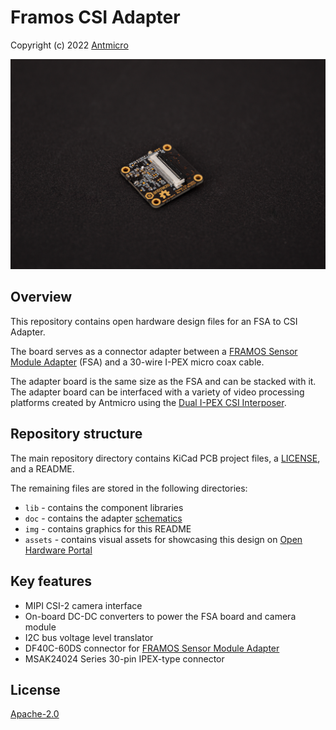 # Framos CSI Adapter

Copyright (c) 2022 [Antmicro](https://www.antmicro.com>)

![FSA to CSI Adapter](img/framos-csi-adapter.png)

## Overview

This repository contains open hardware design files for an FSA to CSI Adapter.

The board serves as a connector adapter between a [FRAMOS Sensor Module Adapter](https://www.framos.com/en/products/framos-sensor-module-adapter-fsa-22408) (FSA) and a 30-wire I-PEX micro coax cable.

The adapter board is the same size as the FSA and can be stacked with it.
The adapter board can be interfaced with a variety of video processing platforms created by Antmicro using the [Dual I-PEX CSI Interposer](https://github.com/antmicro/dual-ipex-csi-interposer).

## Repository structure

The main repository directory contains KiCad PCB project files, a [LICENSE](LICENSE), and a README.

The remaining files are stored in the following directories:

* `lib` - contains the component libraries
* `doc` - contains the adapter [schematics](doc/framos-csi-adapter.pdf)
* `img` - contains graphics for this README
* `assets` - contains visual assets for showcasing this design on [Open Hardware Portal](https://openhardware.antmicro.com)

## Key features

* MIPI CSI-2 camera interface
* On-board DC-DC converters to power the FSA board and camera module
* I2C bus voltage level translator
* DF40C-60DS connector for [FRAMOS Sensor Module Adapter](https://www.framos.com/en/products/framos-sensor-module-adapter-fsa-22408)
* MSAK24024 Series 30-pin IPEX-type connector

## License

[Apache-2.0](LICENSE)
